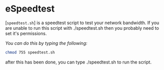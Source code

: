 # eSpeedtest
[`speedtest.sh`] is a speedtest script to test your network bandwidth. If you are unable to run this script with ./speedtest.sh then you probably need to set it's permissions.

*You can do this by typing the following:*

```sh
chmod 755 speedtest.sh
```

after this has been done, you can type ./speedtest.sh to run the script.
